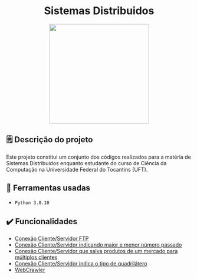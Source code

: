 <h1 align="center"> Sistemas Distribuidos </h1>
<p align="center">
  <img src="https://user-images.githubusercontent.com/22136220/195457614-670fbd43-9d8e-4315-9979-eb13efe23e21.png" width="270">
</p>

## :spiral_notepad: Descrição do projeto

Este projeto constitui um conjunto dos códigos realizados para a matéria de Sistemas Distribuidos enquanto estudante do curso de Ciência da Computação na Universidade Federal do Tocantins (UFT).

## 🔨 Ferramentas usadas

- ``Python 3.8.10``

## ✔️ Funcionalidades

- [Conexão Cliente/Servidor FTP](https://github.com/Wercton/Sistemas-Distribuidos/tree/main/ClientServer_FTP)
- [Conexão Cliente/Servidor indicando maior e menor número passado](https://github.com/Wercton/Sistemas-Distribuidos/tree/main/ClientServer_MaiorMenorNumero)
- [Conexão Cliente/Servidor que salva produtos de um mercado para múltiplos clientes](https://github.com/Wercton/Sistemas-Distribuidos/tree/main/ClientServer_Mercado)
- [Conexão Cliente/Servidor indica o tipo de quadrilátero](https://github.com/Wercton/Sistemas-Distribuidos/tree/main/ClientServer_Quadrilatero)
- [WebCrawler](https://github.com/Wercton/Sistemas-Distribuidos/tree/main/WebCrawler)
